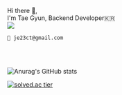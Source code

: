 Hi there 👋,  
I'm Tae Gyun, Backend Developer🇰🇷
<br>
<a href="https://www.instagram.com/tg.kim/"><img src="https://img.shields.io/badge/Instagram-E4405F?style=flat-square&logo=Instagram&logoColor=white"/></a>
<br>

~~~
💌 je23ct@gmail.com
~~~

<br>
<br>

![Anurag's GitHub stats](https://github-readme-stats.vercel.app/api?username=t-g-kim&show_icons=true&theme=radical)  

[![solved.ac tier](http://mazassumnida.wtf/api/generate_badge?boj=je2ct)](https://solved.ac/je2ct)
